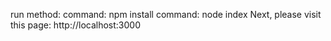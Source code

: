 run method:
 command: npm install
 command: node index
 Next, please visit this page:
 http://localhost:3000